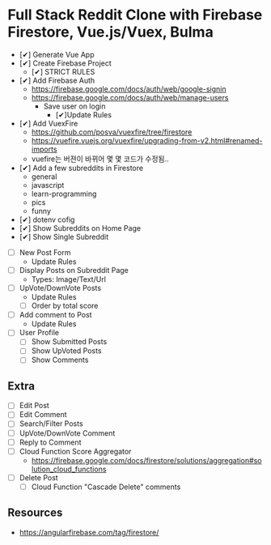 # Full Stack Reddit Clone with Firebase Firestore, Vue.js/Vuex, Bulma

* [✔] Generate Vue App
* [✔] Create Firebase Project
  * [✔] STRICT RULES
* [✔] Add Firebase Auth
  * https://firebase.google.com/docs/auth/web/google-signin
  * https://firebase.google.com/docs/auth/web/manage-users
    * Save user on login
      * [✔]Update Rules
* [✔] Add VuexFire
  * https://github.com/posva/vuexfire/tree/firestore
  * https://vuefire.vuejs.org/vuexfire/upgrading-from-v2.html#renamed-imports
  * vuefire는 버젼이 바뀌어 몇 몇 코드가 수정됨..
* [✔] Add a few subreddits in Firestore
  * general
  * javascript
  * learn-programming
  * pics
  * funny
* [✔] dotenv cofig
* [✔] Show Subreddits on Home Page
* [✔] Show Single Subreddit
* [ ] New Post Form
  * Update Rules
* [ ] Display Posts on Subreddit Page
  * Types: Image/Text/Url
* [ ] UpVote/DownVote Posts
  * Update Rules
  * [ ] Order by total score
* [ ] Add comment to Post
  * Update Rules
* [ ] User Profile
  * [ ] Show Submitted Posts
  * [ ] Show UpVoted Posts
  * [ ] Show Comments

## Extra
* [ ] Edit Post
* [ ] Edit Comment
* [ ] Search/Filter Posts
* [ ] UpVote/DownVote Comment
* [ ] Reply to Comment
* [ ] Cloud Function Score Aggregator
  * https://firebase.google.com/docs/firestore/solutions/aggregation#solution_cloud_functions
* [ ] Delete Post
  * [ ] Cloud Function "Cascade Delete" comments

## Resources

* https://angularfirebase.com/tag/firestore/